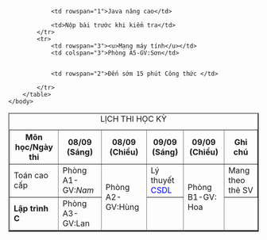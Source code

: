 <html>
    <head>
        <title>
            Lịch thi học kỳ
        </title>
    </head>
    <body>
        <table border="2", width="100%">
            <caption>LỊCH THI HỌC KỲ</caption>   
            <tr>
                <th>Môn học/Ngày thi</th>
                <th>08/09 (Sáng)</th>
                <th>08/09 (Chiều)</th>
                <th>09/09 (Sáng)</th>
                <th>09/09 (Chiều)</th>
                <th>Ghi chú</th>
            </tr>
            <tr>
                <td>Toán cao cấp</td>
                <td>Phòng A1-GV:<i>Nam</i></td>
                <td rowspan="2">Phòng A2-GV:Hùng</td>
                <td>Lý thuyết <font color="blue">CSDL</font></td>
                <td rowspan="3">Phòng B1-GV: Hoa</td>
                <td>Mang theo thẻ SV</td>
            </tr>
            <tr>
                <td><b>Lập trình C</b></td>
                <td>Phòng A3-GV:Lan</td>
                
                <td rowspan="1">Java nâng cao</td>
                
                <td>Nộp bài trước khi kiểm tra</td>
            </tr>
            <tr>
                <td rowspan="3"><u>Mạng máy tính</u></td>
                <td colspan="3">Phòng A5-GV:Sơn</td>
                
                
                <td rowspan="2">Đến sớm 15 phút Công thức </td>
                            
            </tr>
        </table>
    </body>
</html>
